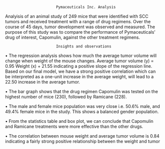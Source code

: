                            Pymaceuticals Inc. Analysis

Analyisis of an  animal study of 249 mice that were identified with SCC tumors and received treatment with a range of drug regimens. Over the course of 45 days, tumor development was observed and measured. The purpose of this study was to compare the performance of Pymaceuticals’ drug of interest, Capomulin, against the other treatment regimens.

                           Insights and observations 

•    The regression analysis shows how much the average tumor volume will change when weight of the mouse changes. Average tumor volume (y) = 0.95 Weight (x) + 21.55 indicating a positive slope of the regression line. Based on our final model, we have a strong positive correlation which can be interpreted as a one-unit increase in the average weight, will lead to a 22.50 increase in the average tumor.

•   The bar graph shows that the drug regimen Capomulin was tested on the highest number of mice (230), followed by Ramicane (228).

•	The male and female mice population was very close i.e. 50.6% male, and 49.4% female mice in the study. This shows a balanced gender population.

•	From the statistics table and box plot, we can conclude that Capomulin and Ramicane treatments were more effective than the other drugs.

•	The correlation between mouse weight and average tumor volume is 0.84 indicating a fairly strong positive relationship between the weight and tumor
